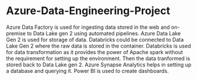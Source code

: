 # Azure-Data-Engineering-Project

Azure Data Factory is used for ingesting data stored in the web and on-premise to Data Lake gen 2 using automated pipelines. Azure Data Lake Gen 2 is used for storage of data. Databricks could be connected to Data Lake Gen 2 where the raw data is stored in the container. Databricks is used for data transformation as it provides the power of Apache spark without the requirement for setting up the environment. Then the data tranformed is stored back to Data Lake gen 2. Azure Synapse Analytics helps in setting up a database and querying it. Power BI is used to create dashboards.

